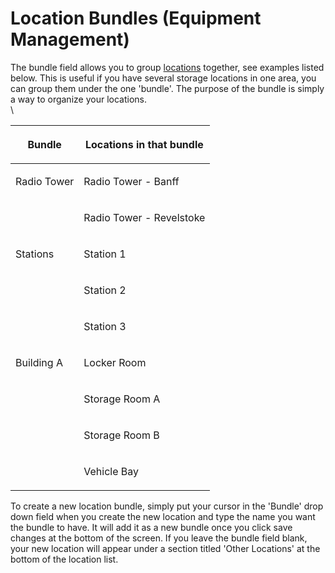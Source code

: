 # Location Bundles (Equipment Management)

The bundle field allows you to group [locations](../../equipment-management/equipment-locations/) together, see examples listed below. This is useful if you have several storage locations in one area, you can group them under the one 'bundle'. The purpose of the bundle is simply a way to organize your locations. \
\


| <p> <strong>Bundle</strong><br></p> | <p><strong> Locations in that bundle</strong><br></p> |
| ----------------------------------- | ----------------------------------------------------- |
| <p> Radio Tower<br></p>             | <p> Radio Tower - Banff<br></p>                       |
|                                     | <p> Radio Tower - Revelstoke<br></p>                  |
| <p> Stations<br></p>                | <p> Station 1<br></p>                                 |
|                                     | <p> Station 2<br></p>                                 |
|                                     | <p> Station 3<br></p>                                 |
| <p> Building A<br></p>              | <p> Locker Room<br></p>                               |
|                                     | <p> Storage Room A<br></p>                            |
|                                     | <p> Storage Room B <br></p>                           |
|                                     | <p> Vehicle Bay<br></p>                               |

To create a new location bundle, simply put your cursor in the 'Bundle' drop down field when you create the new location and type the name you want the bundle to have. It will add it as a new bundle once you click save changes at the bottom of the screen. If you leave the bundle field blank, your new location will appear under a section titled 'Other Locations' at the bottom of the location list.
